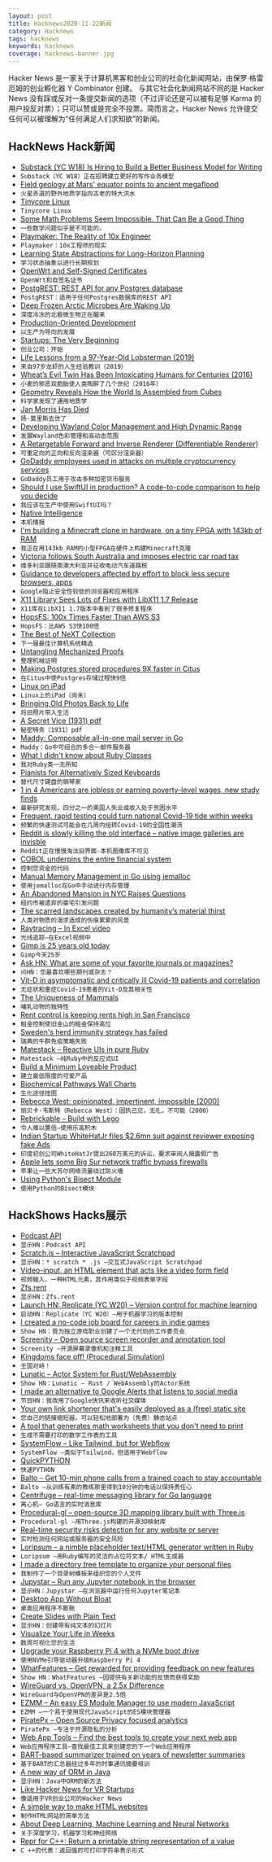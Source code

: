```yaml
---
layout: post
title: Hacknews2020-11-22新闻
category: Hacknews
tags: hacknews
keywords: hacknews
coverage: hacknews-banner.jpg
---
```


Hacker News 是一家关于计算机黑客和创业公司的社会化新闻网站，由保罗·格雷厄姆的创业孵化器 Y Combinator 创建。
与其它社会化新闻网站不同的是 Hacker News 没有踩或反对一条提交新闻的选项（不过评论还是可以被有足够 Karma 的用户投反对票）；只可以赞或是完全不投票。简而言之，Hacker News 允许提交任何可以被理解为“任何满足人们求知欲”的新闻。

## HackNews Hack新闻


- [Substack (YC W18) Is Hiring to Build a Better Business Model for Writing](https://substack.com/jobs)
- `Substack（YC W18）正在招聘建立更好的写作业务模型`
- [Field geology at Mars' equator points to ancient megaflood](https://phys.org/news/2020-11-field-geology-mars-equator-ancient.html)
- `火星赤道的野外地质学指向古老的特大洪水`
- [Tinycore Linux](http://tinycorelinux.net/)
- `Tinycore Linux`
- [Some Math Problems Seem Impossible. That Can Be a Good Thing](https://www.quantamagazine.org/some-math-problems-seem-impossible-that-can-be-a-good-thing-20201118/)
- `一些数学问题似乎是不可能的。`
- [Playmaker: The Reality of 10x Engineer](https://oferka.medium.com/playmaker-the-reality-of-10x-engineer-8af96abce74)
- `Playmaker：10x工程师的现实`
- [Learning State Abstractions for Long-Horizon Planning](https://bair.berkeley.edu/blog/2020/11/20/sgm/)
- `学习状态抽象以进行长期规划`
- [OpenWrt and Self-Signed Certificates](https://lwn.net/SubscriberLink/837491/efb881b8be4cc1c7/)
- `OpenWrt和自签名证书`
- [PostgREST: REST API for any Postgres database](https://github.com/PostgREST/postgrest)
- `PostgREST：适用于任何Postgres数据库的REST API`
- [Deep Frozen Arctic Microbes Are Waking Up](https://www.scientificamerican.com/article/deep-frozen-arctic-microbes-are-waking-up/)
- `深度冷冻的北极微生物正在醒来`
- [Production-Oriented Development](https://paulosman.me/2019/12/30/production-oriented-development.html)
- `以生产为导向的发展`
- [Startups: The Very Beginning](https://foundersatwork.posthaven.com/startups-the-very-beginning)
- `创业公司：开始`
- [Life Lessons from a 97-Year-Old Lobsterman (2019)](https://www.outsideonline.com/2401643/life-lessons-97-year-old-lobsterman)
- `来自97岁龙虾的人生经验教训（2019）`
- [Wheat’s Evil Twin Has Been Intoxicating Humans for Centuries (2016)](https://www.atlasobscura.com/articles/wheats-evil-twin-has-been-intoxicating-humans-for-centuries)
- `小麦的邪恶双胞胎使人类陶醉了几个世纪（2016年）`
- [Geometry Reveals How the World Is Assembled from Cubes](https://www.quantamagazine.org/geometry-reveals-how-the-world-is-assembled-from-cubes-20201119/)
- `科学家发现了通用地质学`
- [Jan Morris Has Died](https://www.theguardian.com/books/2020/nov/20/jan-morris-historian-travel-writer-and-trans-pioneer-dies-aged-94)
- `扬·莫里斯去世了`
- [Developing Wayland Color Management and High Dynamic Range](https://www.collabora.com/news-and-blog/blog/2020/11/19/developing-wayland-color-management-and-high-dynamic-range/)
- `发展Wayland色彩管理和高动态范围`
- [A Retargetable Forward and Inverse Renderer (Differentiable Renderer)](http://rgl.epfl.ch/publications/NimierDavidVicini2019Mitsuba2)
- `可重定向的正向和反向渲染器（可区分渲染器）`
- [GoDaddy employees used in attacks on multiple cryptocurrency services](https://krebsonsecurity.com/2020/11/godaddy-employees-used-in-attacks-on-multiple-cryptocurrency-services/)
- `GoDaddy员工用于攻击多种加密货币服务`
- [Should I use SwiftUI in production? A code-to-code comparison to help you decide](https://triplebyte.com/blog/should-i-use-swiftui-in-production-heres-how-to-decide?ref=hnpost)
- `我应该在生产中使用SwiftUI吗？`
- [Native Intelligence](https://www.smithsonianmag.com/history/native-intelligence-109314481/)
- `本机情报`
- [I'm building a Minecraft clone in hardware, on a tiny FPGA with 143kb of RAM](https://twitter.com/nickmqb/status/1330195947050176517)
- `我正在用143kb RAM的小型FPGA在硬件上构建Minecraft克隆`
- [Victoria follows South Australia and imposes electric car road tax](https://thedriven.io/2020/11/21/shameful-victoria-follows-south-australia-and-imposes-electric-car-road-tax/)
- `维多利亚跟随南澳大利亚并征收电动汽车道路税`
- [Guidance to developers affected by effort to block less secure browsers, apps](https://developers.googleblog.com/2020/08/guidance-for-our-effort-to-block-less-secure-browser-and-apps.html)
- `Google阻止安全性较低的浏览器和应用程序`
- [X11 Library Sees Lots of Fixes with LibX11 1.7 Release](https://www.phoronix.com/scan.php?page=news_item&px=libX11-1.7.0-Released)
- `X11库在LibX11 1.7版本中看到了很多修复程序`
- [HopsFS: 100x Times Faster Than AWS S3](https://www.logicalclocks.com/blog/hopsfs-100x-times-faster-than-aws-s3)
- `HopsFS：比AWS S3快100倍`
- [The Best of NeXT Collection](http://www.kevra.org/TheBestOfNext/index.html)
- `下一届最佳计算机系统精选`
- [Untangling Mechanized Proofs](https://plv.csail.mit.edu/blog/alectryon.html)
- `整理机械证明`
- [Making Postgres stored procedures 9X faster in Citus](https://www.citusdata.com/blog/2020/11/21/making-postgres-stored-procedures-9x-faster-in-citus/)
- `在Citus中使Postgres存储过程快9倍`
- [Linux on iPad](https://ipadlinux.org/)
- `Linux上的iPad（尚未）`
- [Bringing Old Photos Back to Life](http://raywzy.com/Old_Photo/)
- `将旧照片带入生活`
- [A Secret Vice (1931) pdf](http://faculty.smu.edu/bwheeler/tolkien/online_reader/T-ASecretVice.PDF)
- `秘密特务（1931）pdf`
- [Maddy: Composable all-in-one mail server in Go](https://github.com/foxcpp/maddy)
- `Maddy：Go中可组合的多合一邮件服务器`
- [What I didn't know about Ruby Classes](https://dumas-olivier.medium.com/what-i-didnt-know-about-ruby-classes-9de64ee40d4d)
- `我对Ruby类一无所知`
- [Pianists for Alternatively Sized Keyboards](http://paskpiano.org/about/)
- `替代尺寸键盘的钢琴家`
- [1 in 4 Americans are jobless or earning poverty-level wages, new study finds](https://www.cbsnews.com/news/jobless-americans-poverty-line-earnings/)
- `最新研究发现，四分之一的美国人失业或收入处于贫困水平`
- [Frequent, rapid testing could turn national Covid-19 tide within weeks](https://www.colorado.edu/today/2020/11/20/frequent-rapid-testing-could-turn-national-covid-19-tide-within-weeks)
- `频繁的快速测试可能会在几周内扭转Covid-19的全国性潮流`
- [Reddit is slowly killing the old interface – native image galleries are invisble](https://old.reddit.com/r/nvidia/comments/jyg1jq/finished_the_build_a_pc_of_ice_and_fire/)
- `Reddit正在慢慢淘汰旧界面-本机图像库不可见`
- [COBOL underpins the entire financial system](https://www.wealthsimple.com/en-us/magazine/cobol-controls-your-money)
- `控制您资金的代码`
- [Manual Memory Management in Go using jemalloc](https://dgraph.io/blog/post/manual-memory-management-golang-jemalloc/?repost=1)
- `使用jemalloc在Go中手动进行内存管理`
- [An Abandoned Mansion in NYC Raises Questions](https://www.hooch.net/an-abandoned-mansion-in-nyc-raises-questions)
- `纽约市被遗弃的豪宅引发问题`
- [The scarred landscapes created by humanity’s material thirst](https://www.bbc.com/future/article/20201117-mining-and-anthropocene-landscapes)
- `人类对物质的渴求造成的伤痕累累的风景`
- [Raytracing – In Excel video](https://www.youtube.com/watch?v=m28jJ7CMp8A)
- `光线追踪–在Excel视频中`
- [Gimp is 25 years old today](https://www.gimp.org/news/2020/11/21/25-years-of-gimp/)
- `Gimp今天25岁`
- [Ask HN: What are some of your favorite journals or magazines?](item?id=25159931)
- `问HN：您最喜欢哪些期刊或杂志？`
- [Vit-D in asymptomatic and critically ill Covid-19 patients and correlation](https://www.nature.com/articles/s41598-020-77093-z)
- `无症状和重症Covid-19患者的Vit-D及其相关性`
- [The Uniqueness of Mammals](https://areomagazine.com/2020/11/19/the-uniqueness-of-mammals/)
- `哺乳动物的独特性`
- [Rent control is keeping rents high in San Francisco](https://philip.greenspun.com/blog/2020/11/21/rent-control-is-keeping-rents-high-in-san-francisco/)
- `租金控制使旧金山的租金保持高位`
- [Sweden's herd immunity strategy has failed](https://www.nzherald.co.nz/world/covid-19-swedens-herd-immunity-strategy-has-failed-hospitals-inundated/N5DXE42OZJOLRQGGXOT7WJOLSU/)
- `瑞典的牛群免疫策略失败`
- [Matestack – Reactive UIs in pure Ruby](https://matestack.io)
- `Matestack –纯Ruby中的反应式UI`
- [Build a Minimum Loveable Product](https://www.preetamnath.com/micro-saas/minimum-loveable-product-micro-saas)
- `建立最低限度的可爱产品`
- [Biochemical Pathways Wall Charts](https://www.roche.com/sustainability/philanthropy/science_education/pathways.htm)
- `生化途径挂图`
- [Rebecca West: opinionated, impertinent, impossible (2000)](https://www.theglobeandmail.com/arts/rebecca-west-opinionated-impertinent-impossible/article766886/)
- `丽贝卡·韦斯特（Rebecca West）：固执己见，无礼，不可能（2000）`
- [Rebrickable – Build with Lego](https://rebrickable.com/home/)
- `令人难以置信–使用乐高积木`
- [Indian Startup WhiteHatJr files $2.6mn suit against reviewer exposing fake Ads](https://nextbigwhat.com/whitehatjr-files-20-cr-defamation-case-against-pradeep-poonia/)
- `印度初创公司WhiteHatJr提出260万美元的诉讼，要求审阅人揭露假广告`
- [Apple lets some Big Sur network traffic bypass firewalls](https://arstechnica.com/gadgets/2020/11/apple-lets-some-big-sur-network-traffic-bypass-firewalls/)
- `苹果让一些大苏尔网络流量绕过防火墙`
- [Using Python's Bisect Module](https://johnlekberg.com/blog/2020-11-21-stdlib-bisect.html)
- `使用Python的Bisect模块`


## HackShows Hacks展示

- [ Podcast API](https://www.listennotes.com/api/)
- `显示HN：Podcast API`
- [ Scratch.js – Interactive JavaScript Scratchpad](https://hole.dev/scratch/)
- `显示HN：* scratch * .js –交互式JavaScript Scratchpad`
- [ Video-input, an HTML element that acts like a video form field](https://github.com/wgryc/video-input-js)
- `视频输入，一种HTML元素，其作用类似于视频表单字段`
- [ Zfs.rent](https://zfs.rent)
- `显示HN：Zfs.rent`
- [Launch HN: Replicate (YC W20) – Version control for machine learning](https://replicate.ai/)
- `启动HN：Replicate（YC W20）–用于机器学习的版本控制`
- [ I created a no-code job board for careers in indie games](https://workwithindies.com)
- `Show HN：我为独立游戏职业创建了一个无代码的工作委员会`
- [ Screenity – Open source screen recorder and annotation tool](https://github.com/alyssaxuu/screenity)
- `Screenity –开源屏幕录像机和注释工具`
- [ Kingdoms face off! (Procedural Simulation)](https://calderwhite.github.io/KingdomsAndCrusaders)
- `王国对峙！ `
- [ Lunatic – Actor System for Rust/WebAssembly](https://github.com/lunatic-lang/lunatic)
- `Show HN：Lunatic – Rust / WebAssembly的Actor系统`
- [ I made an alternative to Google Alerts that listens to social media](https://www.pmalerts.com/)
- `节目HN：我改用了Google快讯来收听社交媒体`
- [ Your own link shortener that's easily deployed as a (free) static site](https://github.com/jstayton/suri)
- `您自己的链接缩短器，可以轻松地部署为（免费）静态站点`
- [ A tool that generates math worksheets that you don't need to print](item?id=25163010)
- `生成不需要打印的数学工作表的工具`
- [ SystemFlow – Like Tailwind, but for Webflow](https://systemflow.co)
- `SystemFlow –类似于Tailwind，但适用于Webflow`
- [ QuickPYTHON](https://timothycrosley.github.io/quickpython/)
- `快速PYTHON`
- [ Balto – Get 10-min phone calls from a trained coach to stay accountable](http://usebalto.com?ref=hn)
- `Balto –从训练有素的教练那里得到10分钟的电话以保持责任心`
- [ Centrifuge – real-time messaging library for Go language](https://github.com/centrifugal/centrifuge)
- `离心机– Go语言的实时消息库`
- [ Procedural-gl – open-source 3D mapping library built with Three.js](https://github.com/felixpalmer/procedural-gl-js)
- `Procedural-gl –用Three.js构建的开源3D映射库`
- [ Real-time security risks detection for any website or server](https://hostedscan.com/)
- `实时检测任何网站或服务器的安全风险`
- [ Loripsum – a nimble placeholder text/HTML generator written in Ruby](https://github.com/raulpopadineti/homebrew-loripsum)
- `Loripsum –用Ruby编写的灵活的占位符文本/ HTML生成器`
- [ I made a directory tree template to organize your personal files](https://github.com/cyberthal/10-Bins-template)
- `我制作了一个目录树模板来组织您的个人文件`
- [ Jupystar – Run any Jupyter notebook in the browser](https://starboard.gg/jupystar)
- `显示HN：Jupystar –在浏览器中运行任何Jupyter笔记本`
- [ Desktop App Without Bloat](https://github.com/c9fe/graderjs)
- `桌面应用程序不膨胀`
- [ Create Slides with Plain Text](https://play.presenta.cc/)
- `显示HN：创建带有纯文本的幻灯片`
- [ Visualize Your Life in Weeks](https://lifeinweeks.info/)
- `数周可视化您的生活`
- [ Upgrade your Raspberry Pi 4 with a NVMe boot drive](https://medium.com/p/upgrade-your-raspberry-pi-4-with-a-nvme-boot-drive-d9ab4e8aa3c2)
- `使用NVMe引导驱动器升级Raspberry Pi 4`
- [ WhatFeatures – Get rewarded for providing feedback on new features](http://www.Whatfeaturesdoyouwant.com)
- `Show HN：WhatFeatures –因提供有关新功能的反馈而获得奖励`
- [ WireGuard vs. OpenVPN, a 2.5x Difference](https://vpnintel.com/insights/one-month-of-speedtest-data-shows-wireguard-is-2.5x-faster-than-openvpn)
- `WireGuard与OpenVPN的差异是2.5倍`
- [ EZMM – An easy ES Module Manager to use modern JavaScript](https://github.com/ColinEspinas/ezmm)
- `EZMM –一个易于使用现代JavaScript的ES模块管理器`
- [ PiratePx – Open Source Privacy focused analytics](https://www.piratepx.com/)
- `PiratePx –专注于开源隐私的分析`
- [ Web App Tools – Find the best tools to create your next web app](https://webapp.tools/)
- `Web应用程序工具–查找最佳工具来创建您的下一个Web应用程序`
- [ BART-based summarizer trained on years of newsletter summaries](http://skriber.io)
- `基于BART的汇总器经过多年的时事通讯摘要培训`
- [ A new way of ORM in Java](https://github.com/braisdom/ObjectiveSql)
- `显示HN：Java中ORM的新方法`
- [ Like Hacker News for VR Startups](http://spatialape.com)
- `像适用于VR创业公司的Hacker News`
- [ A simple way to make HTML websites](https://john-doe.neocities.org)
- `制作HTML网站的简单方法`
- [ About Deep Learning, Machine Learning and Neural Networks](https://medium.com/towards-artificial-intelligence/neural-networks-from-scratch-a-brief-introduction-for-beginners-d3776599aaac)
- `关于深度学习，机器学习和神经网络`
- [ Repr for C++: Return a printable string representation of a value](https://github.com/p-ranav/repr)
- `C ++的代表：返回值的可打印字符串表示形式`

